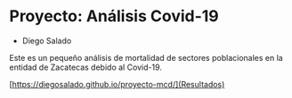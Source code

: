 # Proyecto: Análisis Covid-19
- Diego Salado
 
 Este es un pequeño análisis de mortalidad de sectores poblacionales en la entidad de Zacatecas debido al Covid-19.
 
 [https://diegosalado.github.io/proyecto-mcd/](Resultados)
 
